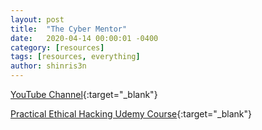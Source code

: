 ```yaml
---
layout: post
title:  "The Cyber Mentor"
date:   2020-04-14 00:00:01 -0400
category: [resources]
tags: [resources, everything]
author: shinris3n
---
```

[YouTube Channel](https://www.youtube.com/channel/UC0ArlFuFYMpEewyRBzdLHiw){:target="_blank"}

[Practical Ethical Hacking Udemy Course](https://www.udemy.com/course/practical-ethical-hacking/){:target="_blank"}
